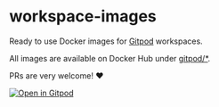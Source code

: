 # workspace-images

Ready to use Docker images for [Gitpod](https://www.gitpod.io) workspaces.

All images are available on Docker Hub under [gitpod/*](https://hub.docker.com/u/gitpod).

PRs are very welcome! :heart:

[![Open in Gitpod](https://gitpod.io/button/open-in-gitpod.svg)](https://github.com/gitpod-io/workspace-images)
